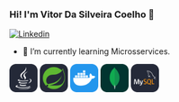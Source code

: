 ### Hi! I'm Vitor Da Silveira Coelho 👋
[![Linkedin](https://img.shields.io/badge/LinkedIn-0077B5?style=for-the-badge&logo=linkedin&logoColor=white)](https://www.linkedin.com/in/vitor-da-silveira-coelho-b6a7111bb/)


- 🌱 I’m currently learning Microsservices.


 <div>
  <img align="center" width="50" heigth="40" src="https://github.com/tandpfun/skill-icons/blob/main/icons/Java-Dark.svg"> 
  <img align="center" width="50" heigth="40" src="https://github.com/tandpfun/skill-icons/blob/main/icons/Spring-Dark.svg"> 
  <img align="center" width="50" heigth="40" src="https://github.com/tandpfun/skill-icons/blob/main/icons/Docker.svg">
  <img align="center" width="50" heigth="40" src="https://github.com/tandpfun/skill-icons/blob/main/icons/MongoDB.svg">
  <img align="center" width="50" heigth="40" src="https://github.com/tandpfun/skill-icons/blob/main/icons/MySQL-Dark.svg">
</div>




